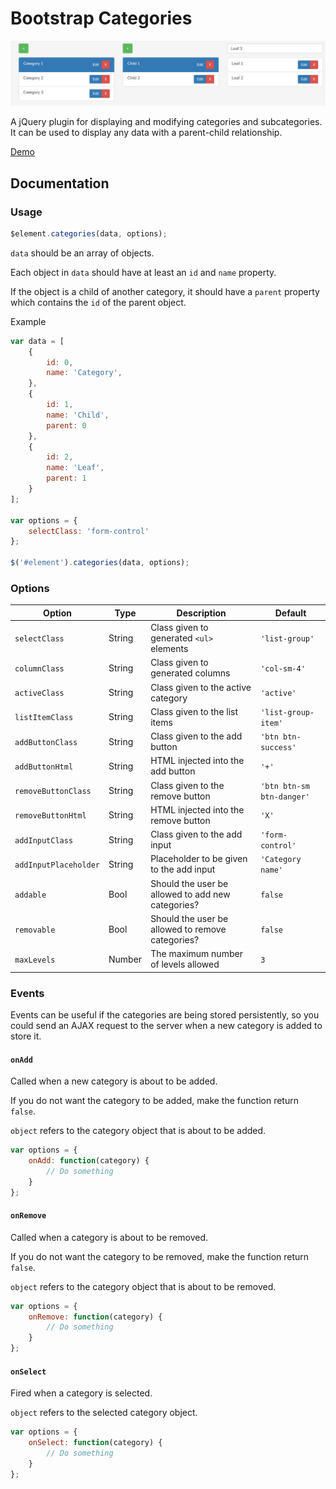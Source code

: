 # Bootstrap Categories

![Bootstrap Categories](screenshot.jpg)

A jQuery plugin for displaying and modifying categories and subcategories.
It can be used to display any data with a parent-child relationship.

[Demo](http://natzim.me/bootstrap-categories)

## Documentation

### Usage

```javascript
$element.categories(data, options);
```

`data` should be an array of objects.

Each object in `data` should have at least an `id` and `name` property.

If the object is a child of another category, it should have a `parent` property which contains the `id` of the parent object.

Example

```javascript
var data = [
	{
		id: 0,
		name: 'Category',
	},
	{
		id: 1,
		name: 'Child',
		parent: 0
	},
	{
		id: 2,
		name: 'Leaf',
		parent: 1
	}
];

var options = {
	selectClass: 'form-control'
};

$('#element').categories(data, options);
```

### Options

| Option                | Type   | Description                                       | Default                   |
| --------------------- | ------ | ------------------------------------------------- | ------------------------- |
| `selectClass`         | String | Class given to generated `<ul>` elements          | `'list-group'`            |
| `columnClass`         | String | Class given to generated columns                  | `'col-sm-4'`              |
| `activeClass`         | String | Class given to the active category                | `'active'`                |
| `listItemClass`       | String | Class given to the list items                     | `'list-group-item'`       |
| `addButtonClass`      | String | Class given to the add button                     | `'btn btn-success'`       |
| `addButtonHtml`       | String | HTML injected into the add button                 | `'+'`                     |
| `removeButtonClass`   | String | Class given to the remove button                  | `'btn btn-sm btn-danger'` |
| `removeButtonHtml`    | String | HTML injected into the remove button              | `'X'`                     |
| `addInputClass`       | String | Class given to the add input                      | `'form-control'`          |
| `addInputPlaceholder` | String | Placeholder to be given to the add input          | `'Category name'`         |
| `addable`             | Bool   | Should the user be allowed to add new categories? | `false`                   |
| `removable`           | Bool   | Should the user be allowed to remove categories?  | `false`                   |
| `maxLevels`           | Number | The maximum number of levels allowed              | `3`                       |

### Events

Events can be useful if the categories are being stored persistently, so you could send an AJAX request to the server when a new category is added to store it.

#### `onAdd`

Called when a new category is about to be added.

If you do not want the category to be added, make the function return `false`.

`object` refers to the category object that is about to be added.

```javascript
var options = {
	onAdd: function(category) {
		// Do something
	}
};
```

#### `onRemove`

Called when a category is about to be removed.

If you do not want the category to be removed, make the function return `false`.

`object` refers to the category object that is about to be removed.

```javascript
var options = {
	onRemove: function(category) {
		// Do something
	}
};
```

#### `onSelect`

Fired when a category is selected.

`object` refers to the selected category object.

```javascript
var options = {
	onSelect: function(category) {
		// Do something
	}
};
```
